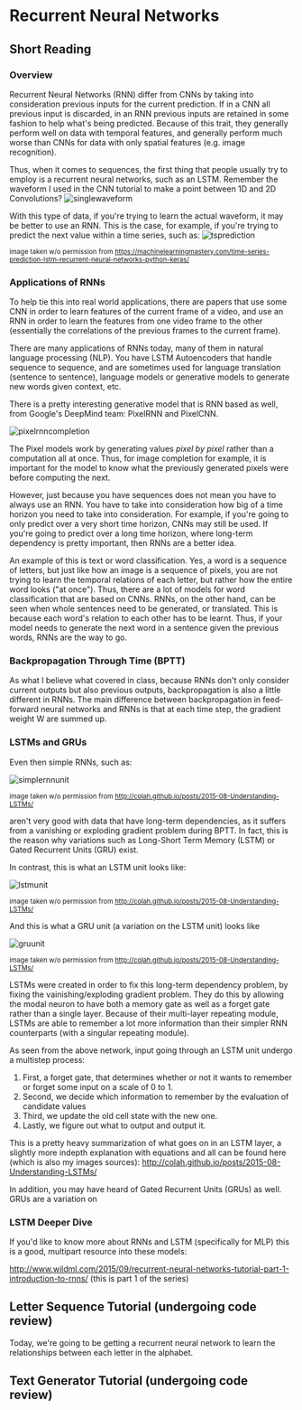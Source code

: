 # Recurrent Neural Networks
## Short Reading
### Overview
Recurrent Neural Networks (RNN) differ from CNNs by taking into consideration previous inputs for the current prediction. If in a CNN all previous input is discarded, in an RNN previous inputs are retained in some fashion to help what's being predicted. Because of this trait, they generally perform well on data with temporal features, and generally perform much worse than CNNs for data with only spatial features (e.g. image recognition).

Thus, when it comes to sequences, the first thing that people usually try to employ is a recurrent neural networks, such as an LSTM.
Remember the waveform I used in the CNN tutorial to make a point between 1D and 2D Convolutions?
![singlewaveform](https://i.imgur.com/m9mVQSs.png)

With this type of data, if you're trying to learn the actual waveform, it may be better to use an RNN. This is the case, for example, if you're trying to predict the next value within a time series, such as:
![tsprediction](https://i.imgur.com/1QTZnXV.png)

<sub> image taken w/o permission from https://machinelearningmastery.com/time-series-prediction-lstm-recurrent-neural-networks-python-keras/</sub>

### Applications of RNNs
To help tie this into real world applications, there are papers that use some CNN in order to learn features of the current frame of a video, and use an RNN in order to learn the features from one video frame to the other (essentially the correlations of the previous frames to the current frame).

There are many applications of RNNs today, many of them in natural language processing (NLP). You have LSTM Autoencoders that handle sequence to sequence, and are sometimes used for language translation (sentence to sentence), language models or generative models to generate new words given context, etc.

There is a pretty interesting generative model that is RNN based as well, from Google's DeepMind team: PixelRNN and PixelCNN.

![pixelrnncompletion](https://i.imgur.com/9DDBNVS.png)

The Pixel models work by generating values *pixel by pixel* rather than a computation all at once. Thus, for image completion for example, it is important for the model to know what the previously generated pixels were before computing the next.

However, just because you have sequences does not mean you have to always use an RNN. You have to take into consideration how big of a time horizon you need to take into consideration. For example, if you're going to only predict over a very short time horizon, CNNs may still be used. If you're going to predict over a long time horizon, where long-term dependency is pretty important, then RNNs are a better idea.

An example of this is text or word classification. Yes, a word is a sequence of letters, but just like how an image is a sequence of pixels, you are not trying to learn the temporal relations of each letter, but rather how the entire word looks ("at once"). Thus, there are a lot of models for word classification that are based on CNNs. RNNs, on the other hand, can be seen when whole sentences need to be generated, or translated. This is because each word's relation to each other has to be learnt. Thus, if your model needs to generate the next word in a sentence given the previous words, RNNs are the way to go.

### Backpropagation Through Time (BPTT)
As what I believe what covered in class, because RNNs don't only consider current outputs but also previous outputs, backpropagation is also a little different in RNNs. The main difference between backpropagation in feed-forward neural networks and RNNs is that at each time step, the gradient weight W are summed up.

### LSTMs and GRUs
Even then simple RNNs, such as:

![simplernnunit](https://i.imgur.com/AXlVa2q.png)

<sub> image taken w/o permission from http://colah.github.io/posts/2015-08-Understanding-LSTMs/ </sub>

aren't very good with data that have long-term dependencies, as it suffers from a vanishing or exploding gradient problem during BPTT. In fact, this is the reason why variations such as Long-Short Term Memory (LSTM) or Gated Recurrent Units (GRU) exist.

In contrast, this is what an LSTM unit looks like:

![lstmunit](https://i.imgur.com/XPHFHe1.png)

<sub> image taken w/o permission from http://colah.github.io/posts/2015-08-Understanding-LSTMs/ </sub>

And this is what a GRU unit (a variation on the LSTM unit) looks like

![gruunit](https://i.imgur.com/ySa2X9N.png)

<sub> image taken w/o permission from http://colah.github.io/posts/2015-08-Understanding-LSTMs/ </sub>

LSTMs were created in order to fix this long-term dependency problem, by fixing the vainishing/exploding gradient problem. They do this by allowing the modal neuron to have both a memory gate as well as a forget gate rather than a single layer. Because of their multi-layer repeating module, LSTMs are able to remember a lot more information than their simpler RNN counterparts (with a singular repeating module).

As seen from the above network, input going through an LSTM unit undergo a multistep process:
1. First, a forget gate, that determines whether or not it wants to remember or forget some input on a scale of 0 to 1.
2. Second, we decide which information to remember by the evaluation of candidate values
3. Third, we update the old cell state with the new one.
4. Lastly, we figure out what to output and output it.

This is a pretty heavy summarization of what goes on in an LSTM layer, a slightly more indepth explanation with equations and all can be found here (which is also my images sources): http://colah.github.io/posts/2015-08-Understanding-LSTMs/


In addition, you may have heard of Gated Recurrent Units (GRUs) as well. GRUs are a variation on 


### LSTM Deeper Dive
If you'd like to know more about RNNs and LSTM (specifically for MLP) this is a good, multipart resource into these models:

http://www.wildml.com/2015/09/recurrent-neural-networks-tutorial-part-1-introduction-to-rnns/ (this is part 1 of the series)

## Letter Sequence Tutorial (undergoing code review)
Today, we're going to be getting a recurrent neural network to learn the relationships between each letter in the alphabet.

## Text Generator Tutorial (undergoing code review)
